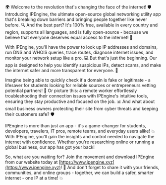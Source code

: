 🌍 Welcome to the revolution that's changing the face of the internet! 🛡️ Introducing IPEngine, the ultimate open-source global networking utility app that's breaking down barriers and bringing people together like never before. 🔍 And the best part? It's 100% free, available in every country and region, supports all languages, and is fully open-source - because we believe that everyone deserves equal access to the internet! 📡

With IPEngine, you'll have the power to look up IP addresses and domains, run DNS and WHOIS queries, trace routes, diagnose internet issues, and monitor your network setup like a pro. 💻 But that's just the beginning. Our app is designed to help you identify suspicious IPs, detect scams, and make the internet safer and more transparent for everyone. 🚀

Imagine being able to quickly check if a domain is fake or legitimate - a lifesaver for students looking for reliable sources or entrepreneurs vetting potential partners! 💸 Or picture this: a remote worker effortlessly troubleshooting their connection issues with IPEngine's intuitive tools, ensuring they stay productive and focused on the job. 📊 And what about small business owners protecting their site from cyber threats and keeping their customers safe? 🛡️

IPEngine is more than just an app - it's a game-changer for students, developers, travelers, IT pros, remote teams, and everyday users alike! 💥 With IPEngine, you'll gain the insights and control needed to navigate the internet with confidence. Whether you're researching online or running a global business, our app has got your back!

So, what are you waiting for? Join the movement and download IPEngine from our website today at [https://www.ipengine.xyz](https://www.ipengine.xyz)! 📲 And don't forget to share it with your friends, communities, and online groups - together, we can build a safer, smarter internet - one IP at a time! 💥